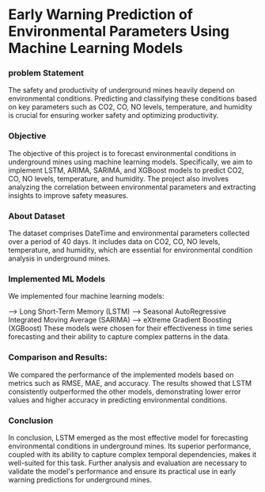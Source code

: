 # Early Warning Prediction of Environmental Parameters Using Machine Learning Models

### problem Statement
The safety and productivity of underground mines heavily depend on environmental conditions. Predicting and classifying these conditions based on key parameters such as CO2, CO, NO levels, temperature, and humidity is crucial for ensuring worker safety and optimizing productivity.

### Objective
The objective of this project is to forecast environmental conditions in underground mines using machine learning models. Specifically, we aim to implement LSTM, ARIMA, SARIMA, and XGBoost models to predict CO2, CO, NO levels, temperature, and humidity. The project also involves analyzing the correlation between environmental parameters and extracting insights to improve safety measures.

### About Dataset
The dataset comprises DateTime and environmental parameters collected over a period of 40 days. It includes data on CO2, CO, NO levels, temperature, and humidity, which are essential for environmental condition analysis in underground mines.

### Implemented ML Models
We implemented four machine learning models:

--> Long Short-Term Memory (LSTM)
--> Seasonal AutoRegressive Integrated Moving Average (SARIMA)
--> eXtreme Gradient Boosting (XGBoost)
These models were chosen for their effectiveness in time series forecasting and their ability to capture complex patterns in the data.

### Comparison and Results:
We compared the performance of the implemented models based on metrics such as RMSE, MAE, and accuracy. The results showed that LSTM consistently outperformed the other models, demonstrating lower error values and higher accuracy in predicting environmental conditions.

### Conclusion
In conclusion, LSTM emerged as the most effective model for forecasting environmental conditions in underground mines. Its superior performance, coupled with its ability to capture complex temporal dependencies, makes it well-suited for this task. Further analysis and evaluation are necessary to validate the model's performance and ensure its practical use in early warning predictions for underground mines.
